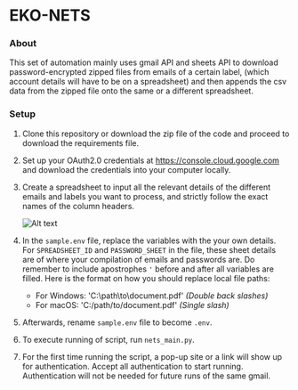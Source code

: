 # EKO-NETS

###  About
This set of automation mainly uses gmail API and sheets API to download password-encrypted zipped files from emails of a certain label, (which account details will have to be on a spreadsheet) and then appends the csv data from the zipped file onto the same or a different spreadsheet.

### Setup

1. Clone this repository or download the zip file of the code and proceed to download the requirements file.

2. Set up your OAuth2.0 credentials at https://console.cloud.google.com and download the credentials into your computer locally.

3. Create a spreadsheet to input all the relevant details of the different emails and labels you want to process, and strictly follow the exact names of the column headers.

    ![Alt text](https://github.com/sparkfn/EKO-NETS/blob/main/image.png)

4. In the `sample.env` file, replace the variables with the your own details. For `SPREADSHEET_ID` and `PASSWORD_SHEET` in the file, these sheet details are of where your compilation of emails and passwords are. Do remember to include apostrophes `'` before and after all variables are filled. Here is the format on how you should replace local file paths:

    - For Windows: 'C:\\path\\to\\document.pdf' *(Double back slashes)*
    - For macOS: 'C:/path/to/document.pdf' *(Single slash)*

5. Afterwards, rename `sample.env` file to become `.env`.

6. To execute running of script, run `nets_main.py`.

7. For the first time running the script, a pop-up site or a link will show up for authentication. Accept all authentication to start running. Authentication will not be needed for future runs of the same gmail.
